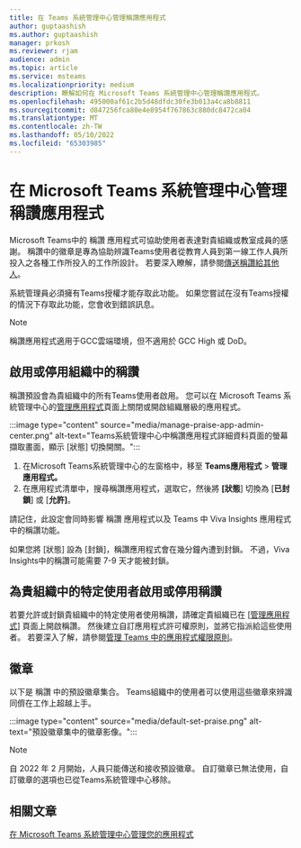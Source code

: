 ```yaml
---
title: 在 Teams 系統管理中心管理稱讚應用程式
author: guptaashish
ms.author: guptaashish
manager: prkosh
ms.reviewer: rjam
audience: admin
ms.topic: article
ms.service: msteams
ms.localizationpriority: medium
description: 瞭解如何在 Microsoft Teams 系統管理中心管理稱讚應用程式。
ms.openlocfilehash: 495000af61c2b5d48dfdc30fe3b013a4ca8b8811
ms.sourcegitcommit: d847256fca80e4e8954f767863c880dc8472ca04
ms.translationtype: MT
ms.contentlocale: zh-TW
ms.lasthandoff: 05/10/2022
ms.locfileid: "65303985"
---
```

# <a name="manage-the-praise-app-in-the-microsoft-teams-admin-center"></a>在 Microsoft Teams 系統管理中心管理稱讚應用程式

Microsoft Teams中的 稱讚 應用程式可協助使用者表達對貴組織或教室成員的感謝。 稱讚中的徽章是專為協助辨識Teams使用者從教育人員到第一線工作人員所投入之各種工作所投入的工作所設計。 若要深入瞭解，請參閱[傳送稱讚給其他人](https://support.microsoft.com/office/send-praise-to-people-50f26b47-565f-40fe-8642-5ca2a5ed261e)。

系統管理員必須擁有Teams授權才能存取此功能。 如果您嘗試在沒有Teams授權的情況下存取此功能，您會收到錯誤訊息。

> [!NOTE]
> 稱讚應用程式適用于GCC雲端環境，但不適用於 GCC High 或 DoD。

## <a name="enable-or-disable-praise-in-your-organization"></a>啟用或停用組織中的稱讚

稱讚預設會為貴組織中的所有Teams使用者啟用。 您可以在 Microsoft Teams 系統管理中心的[管理應用程式](manage-apps.md)頁面上關閉或開啟組織層級的應用程式。

:::image type="content" source="media/manage-praise-app-admin-center.png" alt-text="Teams系統管理中心中稱讚應用程式詳細資料頁面的螢幕擷取畫面，顯示 [狀態] 切換開關。":::

1. 在Microsoft Teams系統管理中心的左窗格中，移至 **Teams應用程式**  >  **管理應用程式。**
2. 在應用程式清單中，搜尋稱讚應用程式，選取它，然後將 **[狀態**] 切換為 [**已封鎖**] 或 [**允許]**。

請記住，此設定會同時影響 稱讚 應用程式以及 Teams 中 Viva Insights 應用程式中的稱讚功能。

如果您將 [狀態] 設為 [封鎖]，稱讚應用程式會在幾分鐘內遭到封鎖。 不過，Viva Insights中的稱讚可能需要 7-9 天才能被封鎖。

## <a name="enable-or-disable-praise-for-specific-users-in-your-organization"></a>為貴組織中的特定使用者啟用或停用稱讚

若要允許或封鎖貴組織中的特定使用者使用稱讚，請確定貴組織已在 [[管理應用程式](manage-apps.md)] 頁面上開啟稱讚。 然後建立自訂應用程式許可權原則，並將它指派給這些使用者。 若要深入了解，請參閱[管理 Teams 中的應用程式權限原則](teams-app-permission-policies.md)。

## <a name="badges"></a>徽章

以下是 稱讚 中的預設徽章集合。 Teams組織中的使用者可以使用這些徽章來辨識同儕在工作上超越上手。

:::image type="content" source="media/default-set-praise.png" alt-text="預設徽章集中的徽章影像。":::

> [!NOTE]
> 自 2022 年 2 月開始，人員只能傳送和接收預設徽章。 自訂徽章已無法使用，自訂徽章的選項也已從Teams系統管理中心移除。

## <a name="related-articles"></a>相關文章

[在 Microsoft Teams 系統管理中心管理您的應用程式](manage-apps.md)
